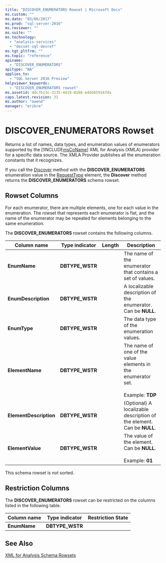 ```yaml
---
title: "DISCOVER_ENUMERATORS Rowset | Microsoft Docs"
ms.custom: ""
ms.date: "03/06/2017"
ms.prod: "sql-server-2016"
ms.reviewer: ""
ms.suite: ""
ms.technology: 
  - "analysis-services"
  - "docset-sql-devref"
ms.tgt_pltfrm: ""
ms.topic: "reference"
apiname: 
  - "DISCOVER_ENUMERATORS"
apitype: "NA"
applies_to: 
  - "SQL Server 2016 Preview"
helpviewer_keywords: 
  - "DISCOVER_ENUMERATORS rowset"
ms.assetid: ddc7b13c-3135-4419-8166-eddd459167da
caps.latest.revision: 31
ms.author: "owend"
manager: "erikre"
---
```

# DISCOVER_ENUMERATORS Rowset
  Returns a list of names, data types, and enumeration values of enumerators supported by the [!INCLUDE[msCoName](../../../advanced-analytics/r-services/tutorials/includes/msconame-md.md)] XML for Analysis (XMLA) provider for a specific data source. The XMLA Provider publishes all the enumeration constants that it recognizes.  
  
 If you call the [Discover](../../../analysis-services/xmla/xml-elements-methods-discover.md) method with the **DISCOVER_ENUMERATORS** enumeration value in the [RequestType](../../../analysis-services/xmla/xml-elements-properties/requesttype-element-xmla.md) element, the **Discover** method returns the **DISCOVER_ENUMERATORS** schema rowset.  
  
## Rowset Columns  
 For each enumerator, there are multiple elements, one for each value in the enumeration. The rowset that represents each enumerator is flat, and the name of the enumerator may be repeated for elements belonging to the same enumeration.  
  
 The **DISCOVER_ENUMERATORS** rowset contains the following columns.  
  
|Column name|Type indicator|Length|Description|  
|-----------------|--------------------|------------|-----------------|  
|**EnumName**|**DBTYPE_WSTR**||The name of the enumerator that contains a set of values.|  
|**EnumDescription**|**DBTYPE_WSTR**||A localizable description of the enumerator. Can be **NULL**.|  
|**EnumType**|**DBTYPE_WSTR**||The data type of the enumeration values.|  
|**ElementName**|**DBTYPE_WSTR**||The name of one of the value elements in the enumerator set.<br /><br /> Example: **TDP**|  
|**ElementDescription**|**DBTYPE_WSTR**||(Optional) A localizable description of the element. Can be **NULL**.|  
|**ElementValue**|**DBTYPE_WSTR**||The value of the element. Can be **NULL**.<br /><br /> Example: **01**|  
  
 This schema rowset is not sorted.  
  
## Restriction Columns  
 The **DISCOVER_ENUMERATORS** rowset can be restricted on the columns listed in the following table.  
  
|Column name|Type indicator|Restriction State|  
|-----------------|--------------------|-----------------------|  
|**EnumName**|**DBTYPE_WSTR**||  
  
## See Also  
 [XML for Analysis Schema Rowsets](../../../analysis-services/schema-rowsets/xml/xml-for-analysis-schema-rowsets.md)  
  
  
